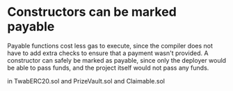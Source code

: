 # Constructors can be marked payable

Payable functions cost less gas to execute, since the compiler does not have to add extra checks to ensure that a payment wasn't provided. A constructor can safely be marked as payable, since only the deployer would be able to pass funds, and the project itself would not pass any funds.

in TwabERC20.sol and PrizeVault.sol and Claimable.sol